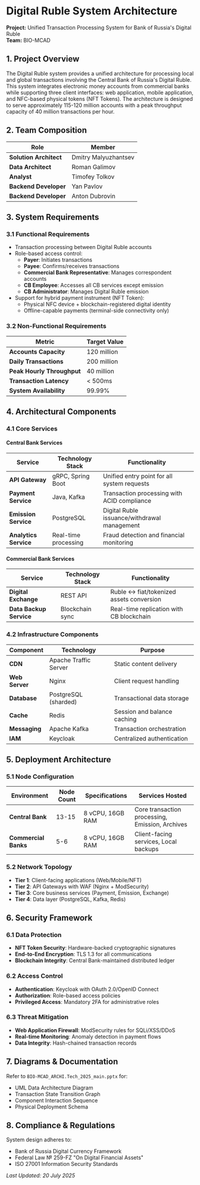 # Digital Ruble System Architecture  
**Project:** Unified Transaction Processing System for Bank of Russia's Digital Ruble  
**Team:** BIO-MCAD  

## 1. Project Overview  
The Digital Ruble system provides a unified architecture for processing local and global transactions involving the Central Bank of Russia's Digital Ruble. This system integrates electronic money accounts from commercial banks while supporting three client interfaces: web application, mobile application, and NFC-based physical tokens (NFT Tokens). The architecture is designed to serve approximately 115-120 million accounts with a peak throughput capacity of 40 million transactions per hour.

## 2. Team Composition  
| Role | Member |
|------|--------|
| **Solution Architect** | Dmitry Malyuzhantsev |
| **Data Architect** | Roman Galimov |
| **Analyst** | Timofey Tolkov |
| **Backend Developer** | Yan Pavlov |
| **Backend Developer** | Anton Dubrovin |

## 3. System Requirements  
### 3.1 Functional Requirements  
- Transaction processing between Digital Ruble accounts  
- Role-based access control:  
  - **Payer**: Initiates transactions  
  - **Payee**: Confirms/receives transactions  
  - **Commercial Bank Representative**: Manages correspondent accounts  
  - **CB Employee**: Accesses all CB services except emission  
  - **CB Administrator**: Manages Digital Ruble emission  
- Support for hybrid payment instrument (NFT Token):  
  - Physical NFC device + blockchain-registered digital identity  
  - Offline-capable payments (terminal-side connectivity only)  

### 3.2 Non-Functional Requirements  
| Metric | Target Value | 
|--------|--------------|
| **Accounts Capacity** | 120 million |
| **Daily Transactions** | 200 million | 
| **Peak Hourly Throughput** | 40 million | 
| **Transaction Latency** | < 500ms | 
| **System Availability** | 99.99% |  

## 4. Architectural Components  
### 4.1 Core Services  
#### Central Bank Services  
| Service | Technology Stack | Functionality |  
|---------|------------------|---------------|  
| **API Gateway** | gRPC, Spring Boot | Unified entry point for all system requests |  
| **Payment Service** | Java, Kafka | Transaction processing with ACID compliance |  
| **Emission Service** | PostgreSQL | Digital Ruble issuance/withdrawal management |  
| **Analytics Service** | Real-time processing | Fraud detection and financial monitoring |  

#### Commercial Bank Services  
| Service | Technology Stack | Functionality |  
|---------|------------------|---------------|  
| **Digital Exchange** | REST API | Ruble ↔ fiat/tokenized assets conversion |  
| **Data Backup Service** | Blockchain sync | Real-time replication with CB blockchain |  

### 4.2 Infrastructure Components  
| Component | Technology | Purpose |  
|-----------|------------|---------|  
| **CDN** | Apache Traffic Server | Static content delivery |  
| **Web Server** | Nginx | Client request handling |  
| **Database** | PostgreSQL (sharded) | Transactional data storage |  
| **Cache** | Redis | Session and balance caching |  
| **Messaging** | Apache Kafka | Transaction orchestration |  
| **IAM** | Keycloak | Centralized authentication |  

## 5. Deployment Architecture  
### 5.1 Node Configuration  
| Environment | Node Count | Specifications | Services Hosted |  
|-------------|------------|----------------|----------------|  
| **Central Bank** | 13-15 | 8 vCPU, 16GB RAM | Core transaction processing, Emission, Archives |  
| **Commercial Banks** | 5-6 | 8 vCPU, 16GB RAM | Client-facing services, Local backups |  

### 5.2 Network Topology  
- **Tier 1**: Client-facing applications (Web/Mobile/NFT)  
- **Tier 2**: API Gateways with WAF (Nginx + ModSecurity)  
- **Tier 3**: Core business services (Payment, Emission, Exchange)  
- **Tier 4**: Data layer (PostgreSQL, Kafka, Redis)  

## 6. Security Framework  
### 6.1 Data Protection  
- **NFT Token Security**: Hardware-backed cryptographic signatures  
- **End-to-End Encryption**: TLS 1.3 for all communications  
- **Blockchain Integrity**: Central Bank-maintained distributed ledger  

### 6.2 Access Control  
- **Authentication**: Keycloak with OAuth 2.0/OpenID Connect  
- **Authorization**: Role-based access policies  
- **Privileged Access**: Mandatory 2FA for administrative roles  

### 6.3 Threat Mitigation  
- **Web Application Firewall**: ModSecurity rules for SQLi/XSS/DDoS  
- **Real-time Monitoring**: Anomaly detection in payment flows  
- **Data Integrity**: Hash-chained transaction records  

## 7. Diagrams & Documentation  
Refer to `BIO-MCAD_ARCHI.Tech_2025_main.pptx` for:  
- UML Data Architecture Diagram  
- Transaction State Transition Graph  
- Component Interaction Sequence  
- Physical Deployment Schema  

## 8. Compliance & Regulations  
System design adheres to:  
- Bank of Russia Digital Currency Framework  
- Federal Law № 259-FZ "On Digital Financial Assets"  
- ISO 27001 Information Security Standards  

*Last Updated: 20 July 2025*  
